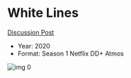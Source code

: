 # White Lines

[Discussion Post](https://www.avsforum.com/threads/bass-eq-for-filtered-movies.2995212/post-59907452)

* Year: 2020
* Format: Season 1 Netflix DD+ Atmos

![img 0](https://i.imgur.com/RTnEOiG.jpg)

